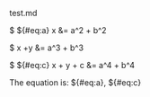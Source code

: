 test.md


$ ${#eq:a} x &= a^2 + b^2


$       x +y &= a^3 + b^3


$ ${#eq:c} x + y + c &= a^4 + b^4


The equation is: ${#eq:a}, ${#eq:c}

